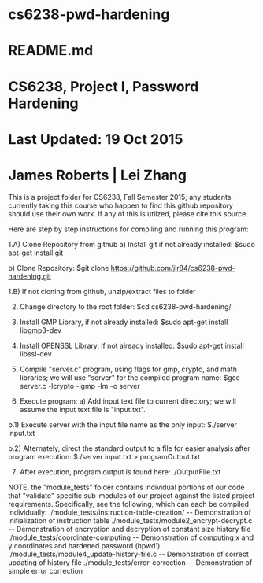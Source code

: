 # cs6238-pwd-hardening
# README.md
# CS6238, Project I, Password Hardening
# Last Updated: 19 Oct 2015
# James Roberts | Lei Zhang

This is a project folder for CS6238, Fall Semester 2015; any students currently taking this course who happen to find this github repository should use their own work. If any of this is utilzed, please cite this source. 


Here are step by step instructions for compiling and running this program:

1.A) Clone Repository from github
  a) Install git if not already installed:
    $sudo apt-get install git

  b) Clone Repository:
    $git clone https://github.com/jlr84/cs6238-pwd-hardening.git

1.B) If not cloning from github, unzip/extract files to folder

2) Change directory to the root folder:
  $cd cs6238-pwd-hardening/

3) Install GMP Library, if not already installed:
  $sudo apt-get install libgmp3-dev

4) Install OPENSSL Library, if not already installed:
  $sudo apt-get install libssl-dev

5) Compile "server.c" program, using flags for gmp, crypto, and math libraries; we will use "server" for the compiled program name:
  $gcc server.c -lcrypto -lgmp -lm -o server

6) Execute program:
  a) Add input text file to current directory; we will assume the input text file is "input.txt".

  b.1) Execute server with the input file name as the only input:
    $./server input.txt

  b.2) Alternately, direct the standard output to a file for easier analysis after program execution:
    $./server input.txt > programOutput.txt

7) After execution, program output is found here:
  ./OutputFile.txt


NOTE, the "module_tests" folder contains individual portions of our code that "validate" specific sub-modules of our project against the listed project requirements. Specifically, see the following, which can each be compiled individually: 
    ./module_tests/instruction-table-creation/  -- Demonstration of initialization of instruction table
    ./module_tests/module2_encrypt-decrypt.c  -- Demonstration of encryption and decryption of constant size history file
    ./module_tests/coordinate-computing  -- Demonstration of computing x and y coordinates and hardened password (hpwd')
    ./module_tests/module4_update-history-file.c  -- Demonstration of correct updating of history file 
    ./module_tests/error-correction  -- Demonstration of simple error correction 




